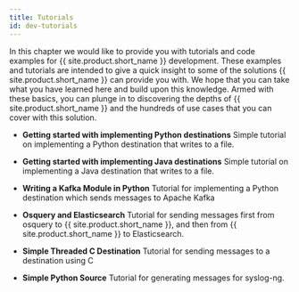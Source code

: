 ```yaml
---
title: Tutorials
id: dev-tutorials
---
```


In this chapter we would like to provide you with tutorials and code examples for {{ site.product.short_name }} development. These examples and tutorials are intended to give a quick insight to some of the solutions {{ site.product.short_name }} can provide you with. We hope that you can take what you have learned here and build upon this knowledge. Armed with these basics, you can plunge in to discovering the depths of {{ site.product.short_name }} and the hundreds of use cases that you can cover with this solution.

* **Getting started with implementing Python destinations** Simple tutorial on implementing a Python destination that writes to a file.

* **Getting started with implementing Java destinations** Simple tutorial on implementing a Java destination that writes to a file.

* **Writing a Kafka Module in Python** Tutorial for implementing a Python destination which sends messages to Apache Kafka

* **Osquery and Elasticsearch** Tutorial for sending messages first from osquery to {{ site.product.short_name }},  and then from {{ site.product.short_name }} to Elasticsearch.

* **Simple Threaded C Destination** Tutorial for sending messages to a destination using C

* **Simple Python Source** Tutorial for generating messages for syslog-ng.
